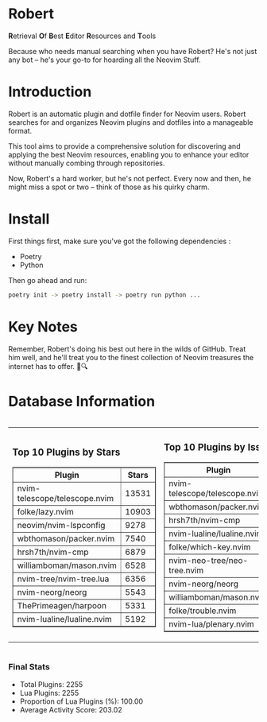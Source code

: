 # Robert

**R**etrieval
**O**f
**B**est
**E**ditor
**R**esources and
**T**ools

Because who needs manual searching when you have Robert?
He's not just any bot – he's your go-to for hoarding all the Neovim Stuff.

# Introduction
Robert is an automatic plugin and dotfile finder for Neovim users. Robert searches for and organizes Neovim plugins and dotfiles into a manageable format.

This tool aims to provide a comprehensive solution for discovering and applying the best Neovim resources, enabling you to enhance your editor without manually combing through repositories.

Now, Robert's a hard worker, but he's not perfect. Every now and then, he might miss a spot or two – think of those as his quirky charm. 

# Install
 First things first, make sure you've got the following dependencies :
  - Poetry 
  - Python 

Then go ahead and run:

```bash
poetry init -> poetry install -> poetry run python ...
```
# Key Notes

Remember, Robert's doing his best out here in the wilds of GitHub. Treat him well, and he'll treat you to the finest collection of Neovim treasures the internet has to offer. 🎩🔍


# Database Information

<div style='display:flex;flex-direction:row;justify-content:space-between;'><table><tr><td><h3>Top 10 Plugins by Stars</h3><table border="1"><tr><th>Plugin</th><th>Stars</th></tr><tr><td>nvim-telescope/telescope.nvim</td><td>13531</td></tr><tr><td>folke/lazy.nvim</td><td>10903</td></tr><tr><td>neovim/nvim-lspconfig</td><td>9278</td></tr><tr><td>wbthomason/packer.nvim</td><td>7540</td></tr><tr><td>hrsh7th/nvim-cmp</td><td>6879</td></tr><tr><td>williamboman/mason.nvim</td><td>6528</td></tr><tr><td>nvim-tree/nvim-tree.lua</td><td>6356</td></tr><tr><td>nvim-neorg/neorg</td><td>5543</td></tr><tr><td>ThePrimeagen/harpoon</td><td>5331</td></tr><tr><td>nvim-lualine/lualine.nvim</td><td>5192</td></tr></table></td><td><h3>Top 10 Plugins by Issues</h3><table border="1"><tr><th>Plugin</th><th>Issues</th></tr><tr><td>nvim-telescope/telescope.nvim</td><td>314</td></tr><tr><td>wbthomason/packer.nvim</td><td>305</td></tr><tr><td>hrsh7th/nvim-cmp</td><td>211</td></tr><tr><td>nvim-lualine/lualine.nvim</td><td>189</td></tr><tr><td>folke/which-key.nvim</td><td>185</td></tr><tr><td>nvim-neo-tree/neo-tree.nvim</td><td>166</td></tr><tr><td>nvim-neorg/neorg</td><td>155</td></tr><tr><td>williamboman/mason.nvim</td><td>140</td></tr><tr><td>folke/trouble.nvim</td><td>133</td></tr><tr><td>nvim-lua/plenary.nvim</td><td>118</td></tr></table></td><td><h3>Top 10 Plugins by Forks</h3><table border="1"><tr><th>Plugin</th><th>Forks</th></tr><tr><td>neovim/nvim-lspconfig</td><td>1984</td></tr><tr><td>nvim-telescope/telescope.nvim</td><td>756</td></tr><tr><td>nvim-tree/nvim-tree.lua</td><td>594</td></tr><tr><td>nvim-lualine/lualine.nvim</td><td>438</td></tr><tr><td>hrsh7th/nvim-cmp</td><td>339</td></tr><tr><td>folke/tokyonight.nvim</td><td>329</td></tr><tr><td>ThePrimeagen/harpoon</td><td>318</td></tr><tr><td>jackMort/ChatGPT.nvim</td><td>279</td></tr><tr><td>nvimdev/lspsaga.nvim</td><td>274</td></tr><tr><td>wbthomason/packer.nvim</td><td>266</td></tr></table></td></tr></table></div>

### Final Stats
- Total Plugins: 2255
- Lua Plugins: 2255
- Proportion of Lua Plugins (%): 100.00
- Average Activity Score: 203.02
